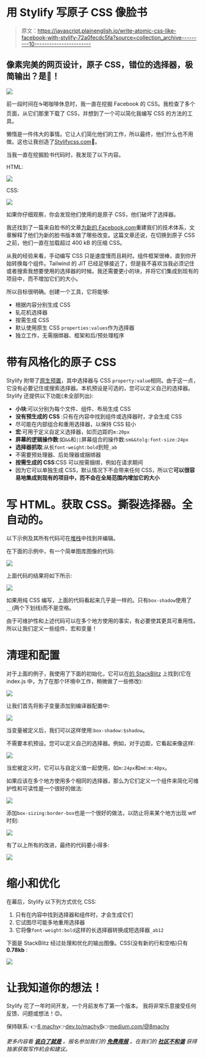 # 用 Stylify 写原子 CSS 像脸书

> 原文：<https://javascript.plainenglish.io/write-atomic-css-like-facebook-with-stylify-72a0fecdc5fa?source=collection_archive---------10----------------------->

## 像素完美的网页设计，原子 CSS，错位的选择器，极简输出？是🤩！

![](img/19e1a9ce46fe0d3462193d40ce5e3340.png)

前一段时间在☕喝咖啡休息时，我一直在挖掘 Facebook 的 CSS。我检查了多个页面，从它们那里下载了 CSS，并想到了一个可以简化我编写 CSS 的方法的工具。

懒惰是一件伟大的事情。它让人们简化他们的工作，所以最终，他们什么也不用做。这也让我创造了[Stylifycss.com](https://stylifycss.com)💎。

当我一直在挖掘脸书代码时，我发现了以下内容。

HTML:

![](img/f7895949c9dd2c0669ffcb58d90883f2.png)

CSS:

![](img/dff4d8d1063c23c6dd28cadcc30c5459.png)

如果你仔细观察，你会发现他们使用的是原子 CSS，他们破坏了选择器。

我还找到了一篇来自脸书的文章[为新的 Facebook.com](https://engineering.fb.com/2020/05/08/web/facebook-redesign/)重建我们的技术体系，文章解释了他们为新的脸书版本做了哪些改变。这篇文章还说，在切换到原子 CSS 之前，他们一直在加载超过 400 kB 的压缩 CSS。

从我的经验来看，手动编写 CSS 只是速度慢而且耗时。组件框架很棒，直到你开始转换每个组件。Tailwind 的 JIT 已经足够接近了，但是我不喜欢当我必须记住或者搜索我想要使用的选择器的时候。我还需要更小的块，并将它们集成到现有的项目中，而不增加它们的大小。

所以目标很明确。创建一个工具，它将能够:

*   根据内容分别生成 CSS
*   轧花机选择器
*   按需生成 CSS
*   默认使用原生 CSS `properties:values`作为选择器
*   独立工作，无需捆绑器、框架和后/预处理程序

# 带有风格化的原子 CSS

Stylify 附带了[原生预置](https://stylifycss.com/docs/stylify/native-preset)，其中选择器与 CSS `property:value`相同。由于这一点，它没有必要记住或搜索选择器。本机预设是可选的，您可以定义自己的选择器。Stylify 还提供以下功能(未全部列出):

*   **小块**:可以分别为每个文件、组件、布局生成 CSS
*   **没有预生成的 CSS** :只有在内容中找到组件或选择器时，才会生成 CSS
*   尽可能在内部组合和重用选择器，以保持 CSS 较小
*   **宏**:可用于定义自定义选择器，如页边距的`m:20px`
*   **屏幕的逻辑操作数**:如`&&`和`||`屏幕组合的操作数:`sm&&tolg:font-size:24px`
*   **选择器抓取**:从长`font-weight:bold`到短`_ab`
*   不需要预处理器、后处理器或捆绑器
*   **按需生成的 CSS**:CSS 可以按需捆绑，例如在请求期间
*   因为它可以单独生成 CSS，默认情况下不会带来任何 CSS，所以它**可以很容易地集成到现有的项目中，而不会在全局范围内增加它的大小**

# 写 HTML。获取 CSS。撕裂选择器。全自动的。

以下示例及其所有代码可在[堆栈](https://stackblitz.com/edit/expressjs-bvexzl?file=index.html)中找到并编辑。

在下面的示例中，有一个简单图库图像的代码:

![](img/d3c93dd894d51122cb4d9a49de523784.png)

上面代码的结果将如下所示:

![](img/62e7eb2343c414b34262746e766fee2b.png)

如果用纯 CSS 编写，上面的代码看起来几乎是一样的。只有`box-shadow`使用了`__`(两个下划线)而不是空格。

由于可维护性和上述代码可以在多个地方使用的事实，有必要使其更具可重用性。所以让我们定义一些组件、宏和变量！

# 清理和配置

对于上面的例子，我使用了下面的初始化，它可以在[的 StackBlitz](https://stackblitz.com/edit/expressjs-bvexzl?file=index.html) 上找到(它在 index.js 中，为了在那个环境中工作，稍微做了一些修改):

![](img/88c0a50a56e44e1a8c0e6fbf2618c409.png)

让我们首先将影子变量添加到编译器配置中:

![](img/c7d42bcecee1572259d5118ab2834f31.png)

当变量被定义后，我们可以这样使用:`box-shadow:$shadow`。

不需要本机预设。您可以定义自己的选择器。例如，对于边距，它看起来像这样:

![](img/d0c699c6dde26e447332b298c4aef93b.png)

当宏被定义时，它可以与自定义值一起使用，如`m:24px`和`md:m:48px`。

如果应该在多个地方使用多个相同的选择器，那么为它们定义一个组件来简化可维护性和可读性是一个很好的做法:

![](img/32500537b96e8d921fe86a079775bced.png)

添加`box-sizing:border-box`也是一个很好的做法，以防止将来某个地方出现 wtf 时刻:

![](img/511576044520e3335a17e482d6a0602c.png)

有了以上所有的改进，最终的代码要小得多:

![](img/6fe4a8bfdd5641ea3961a59aee305b0c.png)

# 缩小和优化

在幕后，Stylify 以下列方式优化 CSS:

1.  只有在内容中找到选择器和组件时，才会生成它们
2.  它试图尽可能多地重用选择器
3.  它将像`font-weight:bold`这样的长选择器转换成短选择器`_ab12`

下面是 StackBlitz 经过处理和优化的输出图像。CSS(没有新的行和空格)只有 **0.78kb** :

![](img/7b7d1cd9a35ba17a399e3d696028bd0c.png)

# 让我知道你的想法！

Stylify 花了一年时间开发，一个月前发布了第一个版本。
我将非常乐意接受任何反馈、问题或想法！😊。

保持联系:
👉[8 machy](https://twitter.com/8machy)👉[dev.to/machy8](https://dev.to/machy8)👉[medium.com/@8machy](https://medium.com/@8machy)

*更多内容看* [***说白了就是***](http://plainenglish.io/) *。报名参加我们的* [***免费周报***](http://newsletter.plainenglish.io/) *。在我们的* [***社区不和谐***](https://discord.gg/GtDtUAvyhW) *获得独家获取写作机会和建议。*